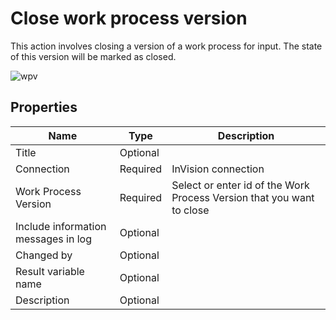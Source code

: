 # Close work process version

This action involves closing a version of a work process for input. The state of this version will be marked as closed.

![wpv](https://profitbasedocs.blob.core.windows.net/flowimages/Close-wpv.png)

## Properties

| Name                 | Type     | Description                         |
|----------------------|----------|-------------------------------------|
| Title                | Optional |                                     |
| Connection           | Required | InVision connection                 |
| Work Process Version | Required | Select or enter id of the Work Process Version that you want to close |
| Include information messages in log | Optional |                      |
| Changed by           | Optional |                                     |
| Result variable name | Optional |                                     |
| Description          | Optional |                                     |